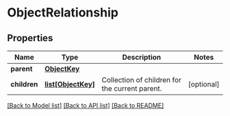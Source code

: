 # ObjectRelationship

## Properties
Name | Type | Description | Notes
------------ | ------------- | ------------- | -------------
**parent** | [**ObjectKey**](ObjectKey.md) |  | 
**children** | [**list[ObjectKey]**](ObjectKey.md) | Collection of children for the current parent. | [optional] 

[[Back to Model list]](../README.md#documentation-for-models) [[Back to API list]](../README.md#documentation-for-api-endpoints) [[Back to README]](../README.md)

